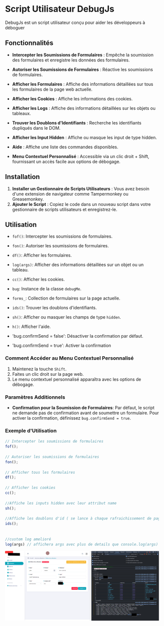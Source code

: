 # Script Utilisateur DebugJs


DebugJs est un script utilisateur conçu pour aider les développeurs à déboguer 

## Fonctionnalités


- **Intercepter les Soumissions de Formulaires** : Empêche la soumission des formulaires et enregistre les données des formulaires.
- **Autoriser les Soumissions de Formulaires** : Réactive les soumissions de formulaires.
- **Afficher les Formulaires** : Affiche des informations détaillées sur tous les formulaires de la page web actuelle.
- **Afficher les Cookies** : Affiche les informations des cookies.
- **Afficher les Logs** : Affiche des informations détaillées sur les objets ou tableaux.
- **Trouver les Doublons d'Identifiants** : Recherche les identifiants dupliqués dans le DOM.
- **Afficher les Input Hidden** : Affiche ou masque les input de type hidden.
- **Aide** : Affiche une liste des commandes disponibles.

- **Menu Contextuel Personnalisé** : Accessible via un clic droit + Shift, fournissant un accès facile aux options de débogage.

## Installation

1. **Installer un Gestionnaire de Scripts Utilisateurs** : Vous avez besoin d'une extension de navigateur comme Tampermonkey ou Greasemonkey.
2. **Ajouter le Script** : Copiez le code dans un nouveau script dans votre gestionnaire de scripts utilisateurs et enregistrez-le.

## Utilisation



- `fof()`: Intercepter les soumissions de formulaires.
- `fon()`: Autoriser les soumissions de formulaires.
- `df()`: Afficher les formulaires.
- `log(args)`: Afficher des informations détaillées sur un objet ou un tableau.
- `cc()`: Afficher les cookies.
- `bug`: Instance de la classe `debugMe`.
- `forms_`: Collection de formulaires sur la page actuelle.
- `ids()`: Trouver les doublons d'identifiants.
- `sh()`: Afficher ou masquer les champs de type `hidden`.
- `h()`: Afficher l'aide.

- 'bug.confirmSend = false': Désactiver la confirmation par défaut.
- 'bug.confirmSend = true': Activer la confirmation



### Comment Accéder au Menu Contextuel Personnalisé

1. Maintenez la touche `Shift`.
2. Faites un clic droit sur la page web.
3. Le menu contextuel personnalisé apparaîtra avec les options de débogage.

### Paramètres Additionnels

- **Confirmation pour la Soumission de Formulaires**: Par défaut, le script ne demande pas de confirmation avant de soumettre un formulaire. Pour activer la confirmation, définissez `bug.confirmSend = true`.



### Exemple d'Utilisation

```javascript
// Intercepter les soumissions de formulaires
fof();

// Autoriser les soumissions de formulaires
fon();

// Afficher tous les formulaires
df();

// Afficher les cookies
cc();

//Affiche les inputs hidden avec leur attribut name
sh();

//Affiche les doublons d'id ( se lance à chaque rafraichissement de page )
ids();


//custom log amelioré
log(args) // affichera args avec plus de details que console.log(args)
```

![image](https://raw.githubusercontent.com/misterwimbo/debugMeJs/main/debugmeJS.png)



